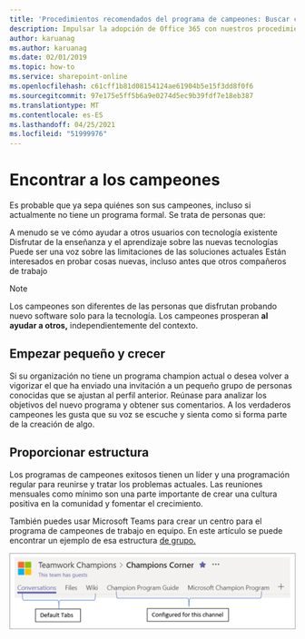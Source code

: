 ```yaml
---
title: 'Procedimientos recomendados del programa de campeones: Buscar campeones'
description: Impulsar la adopción de Office 365 con nuestros procedimientos recomendados del Programa de campeones
author: karuanag
ms.author: karuanag
ms.date: 02/01/2019
ms.topic: how-to
ms.service: sharepoint-online
ms.openlocfilehash: c61cff1b81d08154124ae61904b5e15f3dd8f0f6
ms.sourcegitcommit: 97e175e5ff5b6a9e0274d5ec9b39fdf7e18eb387
ms.translationtype: MT
ms.contentlocale: es-ES
ms.lasthandoff: 04/25/2021
ms.locfileid: "51999976"
---
```

# <a name="finding-your-champions"></a>Encontrar a los campeones 

Es probable que ya sepa quiénes son sus campeones, incluso si actualmente no tiene un programa formal.  Se trata de personas que:

A menudo se ve cómo ayudar a otros usuarios con tecnología existente Disfrutar de la enseñanza y el aprendizaje sobre las nuevas tecnologías Puede ser una voz sobre las limitaciones de las soluciones actuales Están interesados en probar cosas nuevas, incluso antes que otros compañeros de trabajo

> [!NOTE]
> Los campeones son diferentes de las personas que disfrutan probando nuevo software solo para la tecnología. Los campeones prosperan **al ayudar a otros,** independientemente del contexto. 

## <a name="start-small-and-grow"></a>Empezar pequeño y crecer

Si su organización no tiene un programa champion actual o desea volver a vigorizar el que ha enviado una invitación a un pequeño grupo de personas conocidas que se ajustan al perfil anterior.  Reúnase para analizar los objetivos del nuevo programa y obtener sus comentarios. A los verdaderos campeones les gusta que su voz se escuche y sienta como si forma parte de la creación de algo.  

## <a name="provide-structure"></a>Proporcionar estructura

Los programas de campeones exitosos tienen un líder y una programación regular para reunirse y tratar los problemas actuales.  Las reuniones mensuales como mínimo son una parte importante de crear una cultura positiva en la comunidad y fomentar el crecimiento.  

También puedes usar Microsoft Teams para crear un centro para el programa de campeones de trabajo en equipo.  En este artículo se puede encontrar un ejemplo de esa estructura [de grupo.](/MicrosoftTeams/teams-adoption-your-first-teams)

![pestañas de equipo de campeones de trabajo en equipo](media/teams-adoption-tab-example.png)